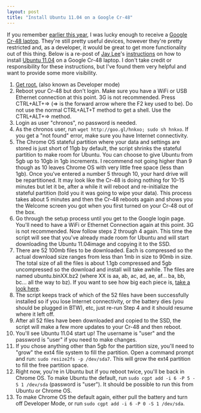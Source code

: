 ```yaml
---
layout: post
title: "Install Ubuntu 11.04 on a Google Cr-48"
---
```


If you remember [earlier this year](http://mbmccormick.com/2011/02/connect-your-google-cr-48-laptop-to-pal2-0-at-purdue/), I was lucky enough to receive a [Google Cr-48 laptop](http://www.google.com/chromebook/). They're still pretty useful devices, however they're pretty restricted and, as a developer, it would be great to get more functionality out of this thing. Below is a re-post of [Jay Lee](http://www.blogger.com/profile/00619758583418639317)'s [instructions](http://chromeos-cr48.blogspot.com/2011/04/ubuntu-1104-for-cr-48-is-ready.html) on how to install [Ubuntu 11.04](http://www.ubuntu.com/) on a Google Cr-48 laptop. I don't take credit or responsibility for these instructions, but I've found them very helpful and want to provide some more visibility.

1.  [Get root.](http://chromeos-cr48.blogspot.com/2010/12/rooting-jailbreaking-your-new-google.html) (also known as Developer mode)
2.  Reboot your Cr-48 but don't login. Make sure you have a WiFi or USB Ethernet connection at this point. 3G is not recommended. Press CTRL+ALT+=> (=> is the forward arrow where the F2 key used to be). Do not use the normal CTRL+ALT+T method to get a shell. Use the CTRL+ALT+=> method.
3.  Login as user "chronos", no password is needed.
4.  As the chronos user, run `wget http://goo.gl/hnkxo; sudo sh hnkxo`. If you get a "not found" error, make sure you have Internet connectivity.
5.  The Chrome OS stateful partition where your data and settings are stored is just short of 11gb by default, the script shrinks the stateful partition to make room for Ubuntu. You can choose to give Ubuntu from 5gb up to 10gb in 1gb increments. I recommend not going higher than 9 though as 10 leaves Chrome OS with very little free space (less than 1gb). Once you've entered a number 5 through 10, your hard drive will be repartitioned. It may look like the Cr-48 is doing nothing for 10-15 minutes but let it be, after a while it will reboot and re-initialize the stateful partition (told you it was going to wipe your data). This process takes about 5 minutes and then the Cr-48 reboots again and shows you the Welcome screen you got when you first turned on your Cr-48 out of the box.
6.  Go through the setup process until you get to the Google login page. You'll need to have a WiFi or Ethernet Connection again at this point. 3G is not recommended. Now follow steps 2 through 4 again. This time the script will see that you've already made room for Ubuntu and will start downloading the Ubuntu 11.04image and copying it to the SSD.
7.  There are 52 100mb files to be downloaded. Each is compressed so the actual download size ranges from less than 1mb in size to 90mb in size. The total size of all the files is about 1.1gb compressed and 5gb uncompressed so the download and install will take awhile. The files are named ubuntu.binXX.bz2 (where XX is aa, ab, ac, ad, ae, af... ba, bb, bc... all the way to bz). If you want to see how big each piece is, [take a look here](http://code.google.com/p/cr-48-ubuntu/downloads/list).
8.  The script keeps track of which of the 52 files have been successfully installed so if you lose Internet connectivity, or the battery dies (you should be plugged in BTW), etc, just re-run Step 4 and it should resume where it left off.
9.  After all 52 files have been downloaded and copied to the SSD, the script will make a few more updates to your Cr-48 and then reboot.
10.  You'll see Ubuntu 11.04 start up! The username is "user" and the password is "user" if you need to make changes.
11.  If you chose anything other than 5gb for the partition size, you'll need to "grow" the ext4 file system to fill the partition. Open a command prompt and run: `sudo resize2fs -p /dev/sda7`. This will grow the ext4 partition to fill the free partition space.
12.  Right now, you're in Ubuntu but if you reboot twice, you'll be back in Chrome OS. To make Ubuntu the default, run `sudo cgpt add -i 6 -P 5 -S 1 /dev/sda` (password is "user"). It should be possible to run this from Ubuntu or Chrome OS.
13.  To make Chrome OS the default again, either pull the battery and turn off Developer Mode, or run `sudo cgpt add -i 6 -P 0 -S 1 /dev/sda`.
